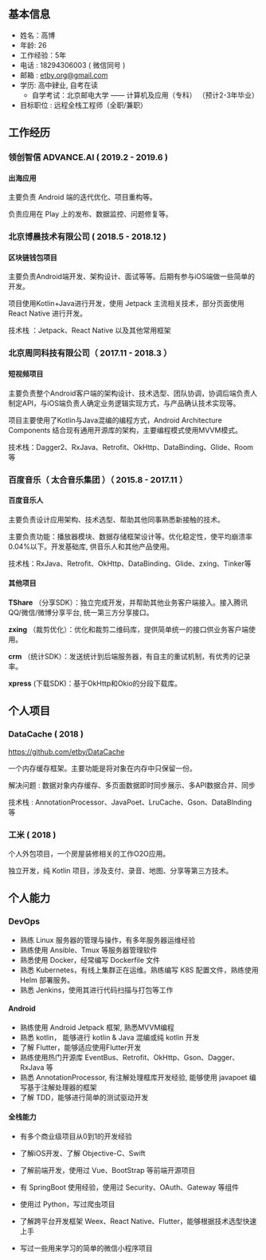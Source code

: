 
## 基本信息 ##

* 姓名：高博
* 年龄: 26
* 工作经验：5年
* 电话 : 18294306003 ( 微信同号 )
* 邮箱 : etby.org@gmail.com
* 学历: 高中肄业, 自考在读
  * 自学考试：北京邮电大学 —— 计算机及应用（专科） （预计2-3年毕业）
* 目标职位 : 远程全栈工程师（全职/兼职）

## 工作经历 ##

### 领创智信 ADVANCE.AI ( 2019.2 - 2019.6 )

#### 出海应用

主要负责 Android 端的迭代优化、项目重构等。

负责应用在 Play 上的发布、数据监控、问题修复等。

### 北京博晨技术有限公司 ( 2018.5 - 2018.12 )

#### 区块链钱包项目

主要负责Android端开发、架构设计、面试等等。后期有参与iOS端做一些简单的开发。

项目使用Kotlin+Java进行开发，使用 Jetpack 主流相关技术，部分页面使用 React Native 进行开发。

技术栈 ：Jetpack、React Native 以及其他常用框架

### 北京周同科技有限公司（ 2017.11 - 2018.3 ）

#### 短视频项目 

主要负责整个Android客户端的架构设计、技术选型、团队协调，协调后端负责人制定API，与iOS端负责人确定业务逻辑实现方式，与产品确认技术实现等。

项目主要使用了Kotlin与Java混编的编程方式，Android Architecture Components 结合现有通用开源库的架构，主要编程模式使用MVVM模式。

技术栈：Dagger2、RxJava、Retrofit、OkHttp、DataBinding、Glide、Room等

### 百度音乐（ 太合音乐集团 ）（ 2015.8 - 2017.11 ） ###

#### 百度音乐人

主要负责设计应用架构、技术选型、帮助其他同事熟悉新接触的技术。

主要负责功能：播放器模块、数据存储框架设计等。优化稳定性，使平均崩溃率0.04%以下。开发基础库, 供音乐人和其他产品使用。

技术栈：RxJava、Retrofit、OkHttp、DataBinding、Glide、zxing、Tinker等

#### 其他项目

**TShare** （分享SDK）：独立完成开发，并帮助其他业务客户端接入。接入腾讯QQ/微信/微博分享平台, 统一第三方分享接口。

**zxing** （裁剪优化）：优化和裁剪二维码库，提供简单统一的接口供业务客户端使用。

**crm** （统计SDK）：发送统计到后端服务器，有自主的重试机制，有优秀的记录率。

**xpress** (下载SDK)：基于OkHttp和Okio的分段下载库。

## 个人项目

### DataCache ( 2018 )

https://github.com/etby/DataCache

一个内存缓存框架。主要功能是将对象在内存中只保留一份。

解决问题 : 数据对象内存缓存、多页面数据即时同步展示、多API数据合并、同步

技术栈 : AnnotationProcessor、JavaPoet、LruCache、Gson、DataBInding 等

### 工米 ( 2018 )

个人外包项目，一个房屋装修相关的工作O2O应用。

独立开发，纯 Kotlin 项目，涉及支付、录音、地图、分享等第三方技术。

## 个人能力 ##

### DevOps

- 熟练 Linux 服务器的管理与操作，有多年服务器运维经验
- 熟练使用 Ansible、Tmux 等服务器管理软件 
- 熟悉使用 Docker，经常编写 Dockerfile 文件
- 熟悉 Kubernetes，有线上集群正在运维。熟练编写 K8S 配置文件，熟练使用 Helm 部署服务。
- 熟悉 Jenkins，使用其进行代码扫描与打包等工作 

#### Android 

* 熟练使用 Android Jetpack 框架, 熟悉MVVM编程
* 熟悉 kotlin， 能够进行 kotlin & Java 混编或纯 kotlin 开发
* 了解 Flutter，能够适应使用Flutter开发
* 熟练使用热门开源库 EventBus、Retrofit、OkHttp、Gson、Dagger、RxJava 等
* 熟悉 AnnotationProcessor, 有注解处理框库开发经验, 能够使用 javapoet 编写基于注解处理器的框架
* 了解 TDD，能够进行简单的测试驱动开发

#### 全栈能力

- 有多个商业级项目从0到1的开发经验

- 了解iOS开发、了解 Objective-C、Swift

- 了解前端开发，使用过 Vue、BootStrap 等前端开源项目

- 有 SpringBoot 使用经验，使用过 Security、OAuth、Gateway 等组件

- 使用过 Python，写过爬虫项目

- 了解跨平台开发框架 Weex、React Native、Flutter，能够根据技术选型快速上手

- 写过一些用来学习的简单的微信小程序项目

  
